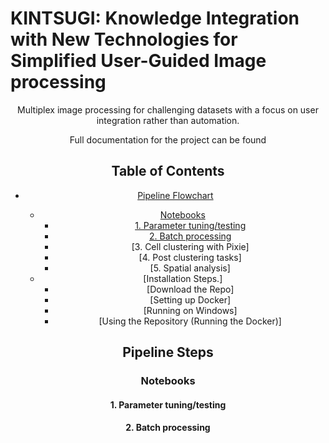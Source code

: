 # KINTSUGI: Knowledge Integration with New Technologies for Simplified User-Guided Image processing

<div align="center">

Multiplex image processing for challenging datasets with a focus on user integration rather than automation.

<div>
  
Full documentation for the project can be found

## Table of Contents
- [Pipeline Flowchart](#pipeline-steps)

  - [Notebooks](#notebooks)
    - [1. Parameter tuning/testing](#1.-parameter-tuning/testing)
    - [2. Batch processing](#2.-batch-processing)
    - [3. Cell clustering with Pixie]
    - [4. Post clustering tasks]
    - [5. Spatial analysis]
  - [Installation Steps.]
    - [Download the Repo]
    - [Setting up Docker]
    - [Running on Windows]
    - [Using the Repository (Running the Docker)]


## Pipeline Steps

### Notebooks
#### 1. Parameter tuning/testing 

#### 2. Batch processing
